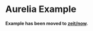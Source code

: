 # Aurelia Example

#### Example has been moved to [zeit/now](https://github.com/zeit/now/tree/master/examples/aurelia).
